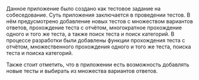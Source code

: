 Данное приложение было создано как тестовое задание на собеседование. Суть приложения заключается в проведении тестов. В нём предусмотрено добавление новых тестов с множеством вариантов ответов, прохождение теста с отчётом, многократное прохождение одного и того же теста, а также поиск теста и поиск категорий. В процессе разработки были добавлены функции прохождения теста с отчётом, множественного прохождения одного и того же теста, поиска теста и поиска категорий.

Также стоит отметить, что в приложении есть возможность добавлять новые тесты и выбирать из множества вариантов ответов.

